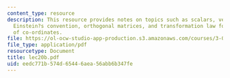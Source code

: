 ```yaml
---
content_type: resource
description: This resource provides notes on topics such as scalars, vectors, tensors,
  Einstein?s convention, orthogonal matrices, and transformation law for products
  of co-ordinates.
file: https://ol-ocw-studio-app-production.s3.amazonaws.com/courses/3-012-fundamentals-of-materials-science-fall-2005/eedc771b574d65446aea56abb6b347fe_lec20b.pdf
file_type: application/pdf
resourcetype: Document
title: lec20b.pdf
uid: eedc771b-574d-6544-6aea-56abb6b347fe
---
```

